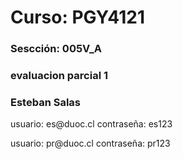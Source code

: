 <h1> Curso: PGY4121 </h1>

<h3> Sescción: 005V_A </h3>

<h3>evaluacion parcial 1</h3>

<H3>Esteban Salas</H3>

<p> usuario: es@duoc.cl   contraseña: es123</p>
<p> usuario: pr@duoc.cl   contraseña: pr123</p>